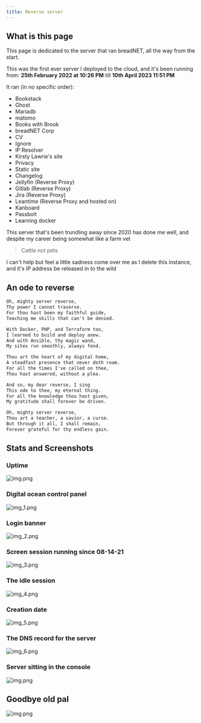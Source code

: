 ```yaml
---
title: Reverse server
---
```


## What is this page

This page is dedicated to the server that ran breadNET, all the way from the start.

This was the first ever server I deployed to the cloud, and it's been running from: **25th February 2022 at 10:26 PM**
till **10th April 2023 11:51 PM**

It ran (in no specific order):

- Bookstack
- Ghost
- Mariadb
- matomo
- Books with Brook
- breadNET Corp
- CV
- Ignore
- IP Resolver
- Kirsty Lawrie's site
- Privacy
- Static site
- Changelog
- Jellyfin (Reverse Proxy)
- Gitlab (Reverse Proxy)
- Jira (Reverse Proxy)
- Leantime (Reverse Proxy and hosted on)
- Kanboard
- Passbolt
- Learning docker

This server that's been trundling away since 2020 has done me well, and despite my career being somewhat like a farm vet

> Cattle not pets

I can't help but feel a little sadness come over me as I delete this instance, and it's IP address be released in to the wild

## An ode to reverse

```markdown
Oh, mighty server reverse,
Thy power I cannot traverse.
For thou hast been my faithful guide,
Teaching me skills that can't be denied.

With Docker, PHP, and Terraform too,
I learned to build and deploy anew.
And with Ansible, thy magic wand,
My sites run smoothly, always fond.

Thou art the heart of my digital home,
A steadfast presence that never doth roam.
For all the times I've called on thee,
Thou hast answered, without a plea.

And so, my dear reverse, I sing
This ode to thee, my eternal thing.
For all the knowledge thou hast given,
My gratitude shall forever be driven.

Oh, mighty server reverse,
Thou art a teacher, a savior, a curse.
But through it all, I shall remain,
Forever grateful for thy endless gain.
```

## Stats and Screenshots

### Uptime

![img.png](../../assets/reverse-uptime.png)

### Digital ocean control panel

![img_1.png](../../assets/revere-do-history.png)

### Login banner

![img_2.png](../../assets/reverse-banner.png)

### Screen session running since 08-14-21

![img_3.png](../../assets/reverse-screen.png)

### The idle session

![img_4.png](../../assets/reverse-sessions.png)

### Creation date

![img_5.png](../../assets/reverse-createdate.png)

### The DNS record for the server

![img_6.png](../../assets/reverse-dns.png)

### Server sitting in the console

![img.png](../../assets/reverse-sitting-in-console.png)

## Goodbye old pal

![img.png](../../assets/reverse-destroy-instance.png)
